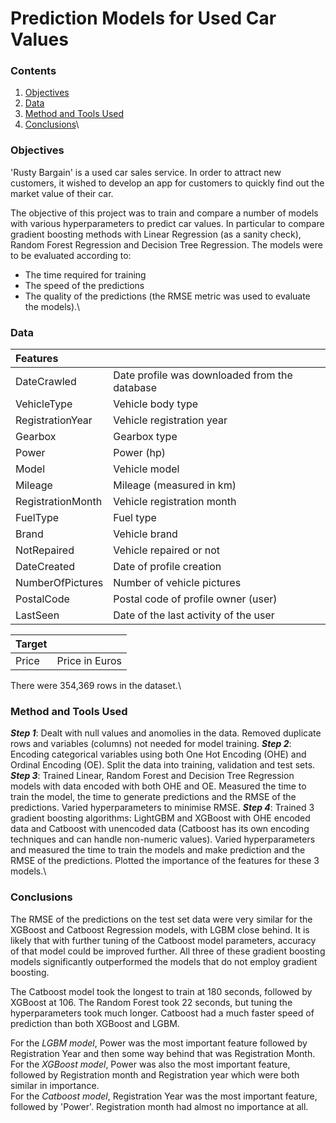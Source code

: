 # Prediction Models for Used Car Values

### Contents
1. [Objectives](https://github.com/SteveLewisUK/datascience_bootcamp_projects/blob/main/predicting_used_car_values/README.md#objective)
2. [Data](https://github.com/SteveLewisUK/datascience_bootcamp_projects/blob/main/predicting_used_car_values/README.md#data)
3. [Method and Tools Used](https://github.com/SteveLewisUK/datascience_bootcamp_projects/blob/main/predicting_used_car_values/README.md#method-and-tools-used)
4. [Conclusions](https://github.com/SteveLewisUK/datascience_bootcamp_projects/blob/main/predicting_used_car_values/README.md#conclusions)\


### Objectives
'Rusty Bargain' is a used car sales service.  In order to attract new customers, it wished to develop an app for customers to quickly find out the market value of their car.

The objective of this project was to train and compare a number of models with various hyperparameters to predict car values.  In particular to compare gradient boosting methods with Linear Regression (as a sanity check), Random Forest Regression and Decision Tree Regression.  The models were to be evaluated according to:
- The time required for training
- The speed of the predictions
- The quality of the predictions (the RMSE metric was used to evaluate the models).\


### Data
|**Features** |  |
|:------------- | :----------|
|DateCrawled | Date profile was downloaded from the database|
|VehicleType | Vehicle body type|
|RegistrationYear | Vehicle registration year|
|Gearbox | Gearbox type|
|Power | Power (hp)|
|Model | Vehicle model|
|Mileage | Mileage (measured in km)|
|RegistrationMonth | Vehicle registration month|
|FuelType | Fuel type|
|Brand | Vehicle brand|
|NotRepaired | Vehicle repaired or not|
|DateCreated | Date of profile creation|
|NumberOfPictures | Number of vehicle pictures|
|PostalCode | Postal code of profile owner (user)|
|LastSeen | Date of the last activity of the user|

|**Target** |  |
|:------------- | :----------|
|Price | Price in Euros|

There were 354,369 rows in the dataset.\


### Method and Tools Used
***Step 1***: Dealt with null values and anomolies in the data. Removed duplicate rows and variables (columns) not needed for model training.
***Step 2***: Encoding categorical variables using both One Hot Encoding (OHE) and Ordinal Encoding (OE). Split the data into training, validation and test sets.
***Step 3***: Trained Linear, Random Forest and Decision Tree Regression models with data encoded with both OHE and OE. Measured the time to train the model, the time to generate predictions and the RMSE of the predictions. Varied hyperparameters to minimise RMSE.
***Step 4***: Trained 3 gradient boosting algorithms: LightGBM and XGBoost with OHE encoded data and Catboost with unencoded data (Catboost has its own encoding techniques and can handle non-numeric values). Varied hyperparameters and measured the time to train the models and make prediction and the RMSE of the predictions.  Plotted the importance of the features for these 3 models.\


### Conclusions
The RMSE of the predictions on the test set data were very similar for the XGBoost and Catboost Regression models, with LGBM close behind. It is likely that with further tuning of the Catboost model parameters, accuracy of that model could be improved further. All three of these gradient boosting models significantly outperformed the models that do not employ gradient boosting.

The Catboost model took the longest to train at 180 seconds, followed by XGBoost at 106. The Random Forest took 22 seconds, but tuning the hyperparameters took much longer. Catboost had a much faster speed of prediction than both XGBoost and LGBM.

For the *LGBM model*, Power was the most important feature followed by Registration Year and then some way behind that was Registration Month.\
For the *XGBoost model*, Power was also the most important feature, followed by Registration month and Registration year which were both similar in importance.\
For the *Catboost model*, Registration Year was the most important feature, followed by 'Power'. Registration month had almost no importance at all.

